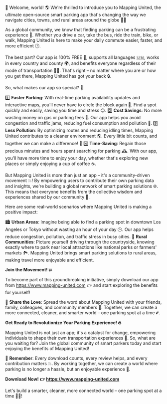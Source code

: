 🎉 Welcome, world! 🌎 We're thrilled to introduce you to Mapping United, the ultimate open-source smart parking app that's changing the way we navigate cities, towns, and rural areas around the globe 🔴💨

As a global community, we know that finding parking can be a frustrating experience 🤯. Whether you drive a car, take the bus, ride the train, bike, or walk, Mapping United is here to make your daily commute easier, faster, and more efficient 🕒️.

The best part? Our app is 100% FREE 💸, supports all languages 🇺🇳, works in every country and county 🌍, and benefits everyone regardless of their mode of transportation 🚗💨. That's right – no matter where you are or how you get there, Mapping United has got your back 🔒.

So, what makes our app so special? 🤔

1️⃣ **Faster Parking**: With real-time parking availability updates and interactive maps, you'll never have to circle the block again 🚗. Find a spot quickly and easily, saving you time and stress 😌.
2️⃣ **Cost Savings**: No more wasting money on gas or parking fees 💸. Our app helps you avoid congestion and traffic jams, reducing fuel consumption and pollution 🔴.
3️⃣ **Less Pollution**: By optimizing routes and reducing idling times, Mapping United contributes to a cleaner environment 🌎. Every little bit counts, and together we can make a difference! 🌟
4️⃣ **Time-Saving**: Regain those precious minutes and hours spent searching for parking 🕰️. With our app, you'll have more time to enjoy your day, whether that's exploring new places or simply enjoying a cup of coffee ☕️.

But Mapping United is more than just an app – it's a community-driven movement 💥! By empowering users to contribute their own parking data and insights, we're building a global network of smart parking solutions 🌐. This means that everyone benefits from the collective wisdom and experiences shared by our community 👫.

Here are some real-world scenarios where Mapping United is making a positive impact:

🏙️ **Urban Areas**: Imagine being able to find a parking spot in downtown Los Angeles or Tokyo without wasting an hour of your day 🕒️. Our app helps reduce congestion, pollution, and traffic stress in busy cities.
🌳 **Rural Communities**: Picture yourself driving through the countryside, knowing exactly where to park near local attractions like national parks or farmers' markets 🏞️. Mapping United brings smart parking solutions to rural areas, making travel more enjoyable and efficient.

**Join the Movement! 💥**

To become part of this groundbreaking initiative, simply download our app from https://www.mapping-united.com 👉 and start exploring the benefits for yourself!

📨 **Share the Love**: Spread the word about Mapping United with your friends, family, colleagues, and community members 📱. Together, we can create a more connected, cleaner, and smarter world – one parking spot at a time 💕.

**Get Ready to Revolutionize Your Parking Experience! 🔥**

Mapping United is not just an app; it's a catalyst for change, empowering individuals to shape their own transportation experiences 🌈. So, what are you waiting for? Join the global community of smart parkers today and start enjoying the benefits of Mapping United!

🎉 **Remember**: Every download counts, every review helps, and every contribution matters 💥. By working together, we can create a world where parking is no longer a hassle, but an enjoyable experience 🌟.

**Download Now! 👉 https://www.mapping-united.com**

Let's build a smarter, cleaner, more connected world – one parking spot at a time 🔴💕!